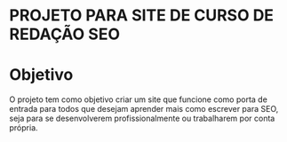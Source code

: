 # PROJETO PARA SITE DE CURSO DE REDAÇÃO SEO

# Objetivo

O projeto tem como objetivo criar um site que funcione como porta de entrada para todos que desejam aprender mais como escrever para SEO, seja para se desenvolverem profissionalmente ou trabalharem por conta própria.
